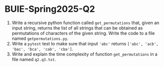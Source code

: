 # BUIE-Spring2025-Q2

1. Write a recursive python function called `get_permutations` that, given an input string, returns the list of all strings that can be obtained as permutations of characters of the given string. Write the code to a file named `getpermutations.py`.
2. Write a `pytest` test to make sure that input `'abc'` returns `['abc', 'acb', 'bac', 'bca', 'cab', 'cba']`.
3. Write and explain the time complexity of function `get_permutations` in a file named `q2.q3.txt`.
